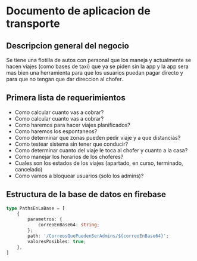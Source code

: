 # Documento de aplicacion de transporte

## Descripcion general del negocio
Se tiene una flotilla de autos con personal que los maneja y actualmente se hacen viajes (como bases de taxi) que ya se piden sin la app y la app sera mas bien una herramienta para que los usuarios puedan pagar directo y para que no tengan que dar direccion al chofer.

## Primera lista de requerimientos
- Como calcular cuanto vas a cobrar?
- Como calcular cuanto vas a cobrar?
- Como haremos para hacer viajes planificados?
- Como haremos los espontaneos?
- Como determinar que zonas pueden pedir viaje y a que distancias?
- Como testear sistema sin tener que conducir?
- Como determinar cuanto del viaje le toca al chofer y cuanto a la casa?
- Como manejar los horarios de los choferes?
- Cuales son los estados de los viajes (apartado, en curso, terminado, cancelado)
- Como vamos a bloquear usuarios (solo los admins)?

## Estructura de la base de datos en firebase

```typescript
type PathsEnLaBase = [
    {
        parametros: {
            correoEnBase64: string;
        };
        path: '/CorreosQuePuedenSerAdmins/${correoEnBase64}';
        valoresPosibles: true;
    },
]
```
